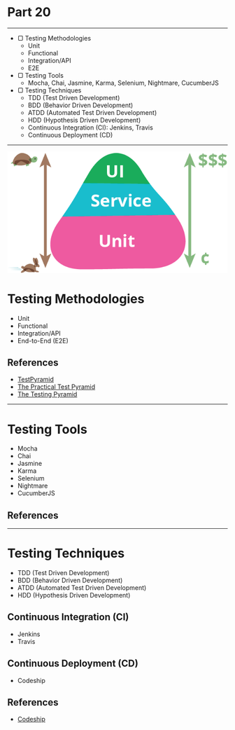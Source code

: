 # Part 20

---

* ▢ Testing Methodologies
  * Unit
  * Functional
  * Integration/API
  * E2E
* ▢ Testing Tools
  * Mocha, Chai, Jasmine, Karma, Selenium, Nightmare, CucumberJS
* ▢ Testing Techniques
  * TDD (Test Driven Development)
  * BDD (Behavior Driven Development)
  * ATDD (Automated Test Driven Development)
  * HDD (Hypothesis Driven Development)
  * Continuous Integration (CI): Jenkins, Travis
  * Continuous Deployment (CD)

---

![](./assets/test-pyramid.png)

# Testing Methodologies

* Unit
* Functional
* Integration/API
* End-to-End (E2E)

## References

* [TestPyramid](https://martinfowler.com/bliki/TestPyramid.html)
* [The Practical Test Pyramid](https://martinfowler.com/articles/practical-test-pyramid.html)
* [The Testing Pyramid](http://www.agilenutshell.com/episodes/41-testing-pyramid)

---

# Testing Tools

* Mocha
* Chai
* Jasmine
* Karma
* Selenium
* Nightmare
* CucumberJS

## References

---

# Testing Techniques

* TDD (Test Driven Development)
* BDD (Behavior Driven Development)
* ATDD (Automated Test Driven Development)
* HDD (Hypothesis Driven Development)

## Continuous Integration (CI)

* Jenkins
* Travis

## Continuous Deployment (CD)

* Codeship

## References

* [Codeship](https://codeship.com)
